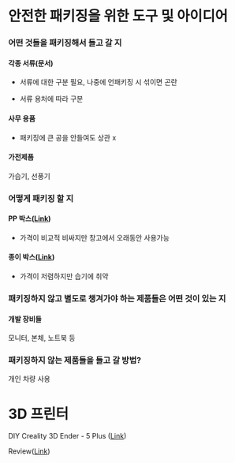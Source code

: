 # 안전한 패키징을 위한 도구 및 아이디어

### 어떤 것들을 패키징해서 들고 갈 지

#### 각종 서류(문서)

* 서류에 대한 구분 필요, 나중에 언패키징 시 섞이면 곤란

* 서류 용처에 따라 구분

#### 사무 용품

* 패키징에 큰 공을 안들여도 상관 x

#### 가전제품 

가습기, 선풍기

### 어떻게 패키징 할 지

#### PP 박스([Link](https://www.coupang.com/np/search?component=&q=pp%EB%B0%95%EC%8A%A4&channel=user))

* 가격이 비교적 비싸지만 창고에서 오래동안 사용가능

#### 종이 박스([Link](https://www.coupang.com/np/search?q=%EC%A2%85%EC%9D%B4%EB%B0%95%EC%8A%A4&channel=relate))

* 가격이 저렴하지만 습기에 취약

### 패키징하지 않고 별도로 챙겨가야 하는 제품들은 어떤 것이 있는 지

#### 개발 장비들

모니터, 본체, 노트북 등

### 패키징하지 않는 제품들을 들고 갈 방법?

개인 차량 사용





# 3D 프린터

DIY Creality 3D Ender - 5 Plus ([Link](http://www.11st.co.kr/products/2622685719?utm_medium=%EA%B2%80%EC%83%89&gclid=Cj0KCQjw59n8BRD2ARIsAAmgPmLMnzNthJ7F1_h2LLp4G7BxelAXYMTU5NwfQORndzHYZAvMiTQq_GkaAvjQEALw_wcB&utm_source=%EA%B5%AC%EA%B8%80_PC_S_%EC%87%BC%ED%95%91&utm_campaign=%EA%B5%AC%EA%B8%80%EC%87%BC%ED%95%91PC+%EC%B6%94%EA%B0%80%EC%9E%91%EC%97%85&utm_term=))

Review([Link](https://www.youtube.com/watch?v=b1KhX-Cv4T0))